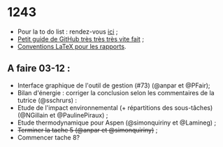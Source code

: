 ﻿1243
====

* Pour la to do list : rendez-vous [ici](https://github.com/anpar/1243/issues) ;
* [Petit guide de GitHub très très très vite fait](https://github.com/anpar/1243/wiki/How-to-use-GitHub-(for-dummies)) ;
* [Conventions LaTeX pour les rapports](https://github.com/anpar/1243/wiki/Convention-LaTeX-pour-les-rapports).

A faire 03-12 :
---------------
* Interface graphique de l'outil de gestion (#73) (@anpar et @PFair);
* Bilan d'énergie : corriger la conclusion selon les commentaires de la tutrice (@sschrurs) :
* Etude de l'impact environnemental (+ répartitions des sous-tâches) (@NGillain et @PaulinePiraux) ;
* Etude thermodynamique pour Aspen (@simonquiriny et @Lamineg) ;
* ~~Terminer la tache 5 (@anpar et @simonquiriny)~~ ;
* Commencer tache 8?
